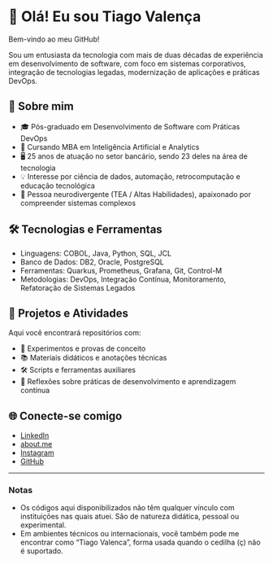 # 👋 Olá! Eu sou Tiago Valença

Bem-vindo ao meu GitHub!

Sou um entusiasta da tecnologia com mais de duas décadas de experiência em desenvolvimento de software, com foco em sistemas corporativos, integração de tecnologias legadas, modernização de aplicações e práticas DevOps. 

## 💼 Sobre mim

- 🎓 Pós-graduado em Desenvolvimento de Software com Práticas DevOps  
- 📘 Cursando MBA em Inteligência Artificial e Analytics  
- 🖥️ 25 anos de atuação no setor bancário, sendo 23 deles na área de tecnologia  
- 💡 Interesse por ciência de dados, automação, retrocomputação e educação tecnológica  
- 🧩 Pessoa neurodivergente (TEA / Altas Habilidades), apaixonado por compreender sistemas complexos

## 🛠️ Tecnologias e Ferramentas

- Linguagens: COBOL, Java, Python, SQL, JCL  
- Banco de Dados: DB2, Oracle, PostgreSQL  
- Ferramentas: Quarkus, Prometheus, Grafana, Git, Control-M  
- Metodologias: DevOps, Integração Contínua, Monitoramento, Refatoração de Sistemas Legados

## 🌱 Projetos e Atividades

Aqui você encontrará repositórios com:

- 🧪 Experimentos e provas de conceito
- 📚 Materiais didáticos e anotações técnicas
- 🛠️ Scripts e ferramentas auxiliares
- 🧠 Reflexões sobre práticas de desenvolvimento e aprendizagem contínua

## 🌐 Conecte-se comigo

- [LinkedIn](https://www.linkedin.com/in/tiago-valenca)
- [about.me](https://about.me/tvalenca)
- [Instagram](https://instagram.com/tqvalenca)
- [GitHub](https://github.com/tqvalenca)

---

### Notas

- Os códigos aqui disponibilizados não têm qualquer vínculo com instituições nas quais atuei. São de natureza didática, pessoal ou experimental.  
- Em ambientes técnicos ou internacionais, você também pode me encontrar como “Tiago Valenca”, forma usada quando o cedilha (ç) não é suportado.
